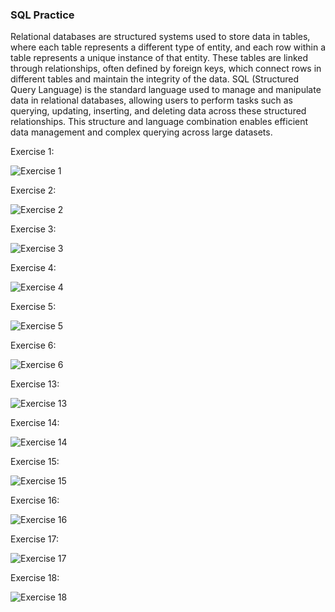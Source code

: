 ### SQL Practice  

Relational databases are structured systems used to store data in tables, where each table represents a different type of entity, and each row within a table represents a unique instance of that entity. These tables are linked through relationships, often defined by foreign keys, which connect rows in different tables and maintain the integrity of the data. SQL (Structured Query Language) is the standard language used to manage and manipulate data in relational databases, allowing users to perform tasks such as querying, updating, inserting, and deleting data across these structured relationships. This structure and language combination enables efficient data management and complex querying across large datasets.  

Exercise 1:  

![Exercise 1](../images/sql/1.png)  

Exercise 2:  

![Exercise 2](../images/sql/2.png)  

Exercise 3:  

![Exercise 3](../images/sql/3.png)  

Exercise 4:  

![Exercise 4](../images/sql/4.png)  

Exercise 5:  

![Exercise 5](../images/sql/5.png)  

Exercise 6:  

![Exercise 6](../images/sql/6.png)  

Exercise 13:  

![Exercise 13](../images/sql/13.png)  

Exercise 14:  

![Exercise 14](../images/sql/14.png)  

Exercise 15:  

![Exercise 15](../images/sql/15.png)  

Exercise 16:  

![Exercise 16](../images/sql/16.png)

Exercise 17:  

![Exercise 17](../images/sql/17.png)

Exercise 18:  

![Exercise 18](../images/sql/18.png)
